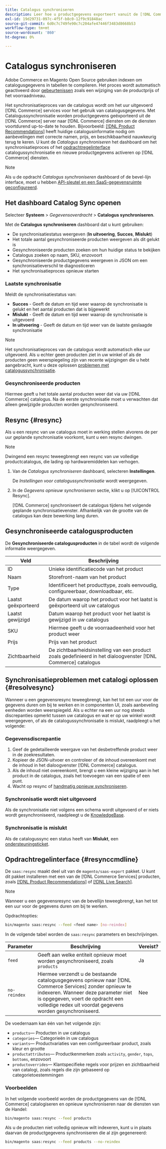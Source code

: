 ```yaml
---
title: Catalogus synchroniseren
description: Leer hoe u productgegevens exporteert vanuit de [!DNL Commerce] server naar [!DNL Commerce Services] om de diensten voortdurend up-to-date te houden.
exl-id: 19d29731-097c-4f5f-b8c0-12f9c91848ac
source-git-commit: 6d0c7c749fe90c7c204afe47446f3483d8668b53
workflow-type: tm+mt
source-wordcount: '860'
ht-degree: 0%

---
```


# Catalogus synchroniseren

Adobe Commerce en Magento Open Source gebruiken indexen om catalogusgegevens in tabellen te compileren. Het proces wordt automatisch geactiveerd door [gebeurtenissen](https://docs.magento.com/user-guide/system/index-management-events.html) zoals een wijziging van de productprijs of het voorraadniveau.

Het synchronisatieproces van de catalogus wordt om het uur uitgevoerd [!DNL Commerce] services voor het gebruik van catalogusgegevens. Met Catalogussynchronisatie worden productgegevens geëxporteerd uit de [!DNL Commerce] server naar [!DNL Commerce] diensten om de diensten voortdurend up-to-date te houden. Bijvoorbeeld: [[!DNL Product Recommendations]](/help/product-recommendations/overview.md) heeft huidige catalogusinformatie nodig om aanbevelingen met correcte namen, prijs, en beschikbaarheid nauwkeurig terug te keren. U kunt de _Catalogus synchroniseren_ het dashboard om het synchronisatieproces of het [opdrachtregelinterface](#resynccmdline) catalogussynchronisatie en nieuwe productgegevens activeren op [!DNL Commerce] diensten.

>[!NOTE]
>
> Als u de opdracht _Catalogus synchroniseren_ dashboard of de bevel-lijn interface, moet u hebben [API-sleutel en een SaaS-gegevensruimte geconfigureerd](saas.md).

## Het dashboard Catalog Sync openen

Selecteer **Systeem** > _Gegevensoverdracht_ > **Catalogus synchroniseren**.

Met de **Catalogus synchroniseren** dashboard dat u kunt gebruiken:

- De synchronisatiestatus weergeven (**In uitvoering**, **Succes**, **Mislukt**)
- Het totale aantal gesynchroniseerde producten weergeven als dit gelukt is
- Gesynchroniseerde producten zoeken om hun huidige status te bekijken
- Catalogus zoeken op naam, SKU, enzovoort
- Gesynchroniseerde productgegevens weergeven in JSON om een synchronisatieverschil te diagnosticeren
- Het synchronisatieproces opnieuw starten

### Laatste synchronisatie

Meldt de synchronisatiestatus van:

- **Succes** - Geeft de datum en tijd weer waarop de synchronisatie is gelukt en het aantal producten dat is bijgewerkt
- **Mislukt** - Geeft de datum en tijd weer waarop de synchronisatie is uitgevoerd
- **In uitvoering** - Geeft de datum en tijd weer van de laatste geslaagde synchronisatie

>[!NOTE]
>
> Het synchronisatieproces van de catalogus wordt automatisch elke uur uitgevoerd. Als u echter geen producten ziet in uw winkel of als de producten geen weerspiegeling zijn van recente wijzigingen die u hebt aangebracht, kunt u deze oplossen [problemen met catalogussynchronisatie](#resolvesync).

### Gesynchroniseerde producten

Hiermee geeft u het totale aantal producten weer dat via uw [!DNL Commerce] catalogus. Na de eerste synchronisatie moet u verwachten dat alleen gewijzigde producten worden gesynchroniseerd.

## Resync {#resync}

Als u een resync van uw catalogus moet in werking stellen alvorens de per uur geplande synchronisatie voorkomt, kunt u een resync dwingen.

>[!NOTE]
>
> Dwingend een resync teweegbrengt een resync van uw volledige productcatalogus, die lading op hardwaremiddelen kan verhogen.

1. Van de _Catalogus synchroniseren_ dashboard, selecteren **Instellingen**.

   De _Instellingen voor catalogussynchronisatie_ wordt weergegeven.

1. In de _Gegevens opnieuw synchroniseren_ sectie, klikt u op [!UICONTROL Resync].

   [!DNL Commerce] synchroniseert de catalogus tijdens het volgende geplande synchronisatievenster. Afhankelijk van de grootte van de catalogus kan deze bewerking lang duren.

## Gesynchroniseerde catalogusproducten

De **Gesynchroniseerde catalogusproducten** in de tabel wordt de volgende informatie weergegeven.

| Veld | Beschrijving |
|---|---|
| ID | Unieke identificatiecode van het product |
| Naam | Storefront-naam van het product |
| Type | Identificeert het producttype, zoals eenvoudig, configureerbaar, downloadbaar, etc. |
| Laatst geëxporteerd | De datum waarop het product voor het laatst is geëxporteerd uit uw catalogus |
| Laatst gewijzigd | Datum waarop het product voor het laatst is gewijzigd in uw catalogus |
| SKU | Hiermee geeft u de voorraadeenheid voor het product weer |
| Prijs | Prijs van het product |
| Zichtbaarheid | De zichtbaarheidsinstelling van een product zoals gedefinieerd in het dialoogvenster [!DNL Commerce] catalogus |

## Synchronisatieproblemen met catalogi oplossen {#resolvesync}

Wanneer u een gegevensresync teweegbrengt, kan het tot een uur voor de gegevens duren om bij te werken en in componenten UI, zoals aanbeveling eenheden worden weerspiegeld. Als u echter na een uur nog steeds discrepanties opmerkt tussen uw catalogus en wat er op uw winkel wordt weergegeven, of als de catalogussynchronisatie is mislukt, raadpleegt u het volgende:

### Gegevensdiscrepantie

1. Geef de gedetailleerde weergave van het desbetreffende product weer in de zoekresultaten.
1. Kopieer de JSON-uitvoer en controleer of de inhoud overeenkomt met de inhoud in het dialoogvenster [!DNL Commerce] catalogus.
1. Als de inhoud niet overeenkomt, brengt u een kleine wijziging aan in het product in de catalogus, zoals het toevoegen van een spatie of een punt.
1. Wacht op resync of [handmatig opnieuw synchroniseren](#resync).

### Synchronisatie wordt niet uitgevoerd

Als de synchronisatie niet volgens een schema wordt uitgevoerd of er niets wordt gesynchroniseerd, raadpleegt u de [KnowledgeBase](https://support.magento.com/hc/en-us/articles/360042224851).

### Synchronisatie is mislukt

Als de catalogussync een status heeft van **Mislukt**, een [ondersteuningsticket](https://support.magento.com/hc/en-us/articles/360019088251).

## Opdrachtregelinterface {#resynccmdline}

De `saas:resync` maakt deel uit van de `magento/saas-export` pakket. U kunt dit pakket installeren met een van de [!DNL Commerce Services] producten, zoals [[!DNL Product Recommendations]](/help/product-recommendations/install-configure.md) of [[!DNL Live Search]](/help/live-search/install.md).

>[!NOTE]
>
> Wanneer u een gegevensresync van de bevellijn teweegbrengt, kan het tot een uur voor de gegevens duren om bij te werken.

Opdrachtopties:

```bash
bin/magento saas:resync --feed <feed name> [no-reindex]
```

In de volgende tabel worden de `saas:resync` parameters en beschrijvingen.

| Parameter | Beschrijving | Vereist? |
|---| ---| ---|
| `feed` | Geeft aan welke entiteit opnieuw moet worden gesynchroniseerd, zoals `products` | Ja |
| `no-reindex` | Hiermee verzendt u de bestaande catalogusgegevens opnieuw naar [!DNL Commerce Services] zonder opnieuw te indexeren. Wanneer deze parameter niet is opgegeven, voert de opdracht een volledige redex uit voordat gegevens worden gesynchroniseerd. | Nee |

De voedernaam kan één van het volgende zijn:

- `products`— Producten in uw catalogus
- `categories`— Categorieën in uw catalogus
- `variants`— Productvariaties van een configureerbaar product, zoals kleur en grootte
- `productattributes`— Productkenmerken zoals `activity`, `gender`, `tops`, `bottoms`, enzovoort
- `productoverrides`— Klantspecifieke regels voor prijzen en zichtbaarheid van catalogi, zoals regels die zijn gebaseerd op categorietoestemmingen

### Voorbeelden

In het volgende voorbeeld worden de productgegevens van de [!DNL Commerce] catalogiseren en opnieuw synchroniseren naar de diensten van de Handel:

```bash
bin/magento saas:resync --feed products
```

Als u de producten niet volledig opnieuw wilt indexeren, kunt u in plaats daarvan de productgegevens synchroniseren die al zijn gegenereerd:

```bash
bin/magento saas:resync --feed products --no-reindex
```
